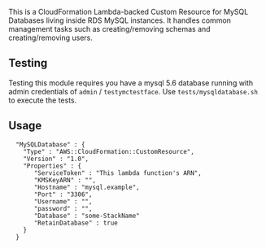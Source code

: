 This is a CloudFormation Lambda-backed Custom Resource for MySQL Databases living inside RDS MySQL instances. It handles common management tasks such as creating/removing schemas and creating/removing users.

## Testing
Testing this module requires you have a mysql 5.6 database running with admin credentials of `admin` / `testymctestface`. Use `tests/mysqldatabase.sh` to execute the tests.
<!-- TODO Setup testing  -->
## Usage
`````
  "MySQLDatabase" : {
    "Type" : "AWS::CloudFormation::CustomResource",
    "Version" : "1.0",
    "Properties" : {
       "ServiceToken" : "This lambda function's ARN",
       "KMSKeyARN" : "",
       "Hostname" : "mysql.example",
       "Port" : "3306",
       "Username" : "",
       "password" : "",
       "Database" : "some-StackName"
       "RetainDatabase" : true
    }
  }
 `````